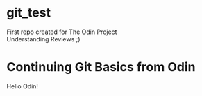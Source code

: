 # git_test
First repo created for The Odin Project\
Understanding Reviews ;)
# Continuing Git Basics from Odin
Hello Odin!
